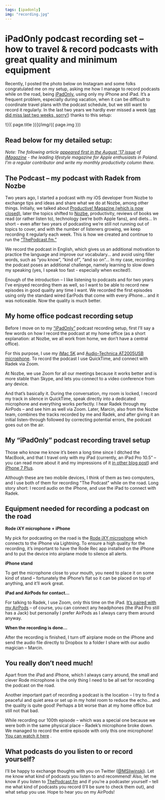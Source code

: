 ```yaml
---
tags: [ipadonly]
img: "recording.jpg"
---
```


# iPadOnly podcast recording set – how to travel & record podcasts with great quality and minimum equipment

Recently, I posted the photo below on Instagram and some folks congratulated me on my setup, asking me how I manage to record podcasts while on the road, being [iPadOnly][ipad], using only my iPhone and iPad. It’s a frequent problem, especially during vacation, when it can be difficult to coordinate travel plans with the podcast schedule, but we still want to record it regularly. In the last two years we hardly ever missed a week ([we did miss last two weeks, sorry!](/podcast-110)) thanks to this setup:

<!--More-->

![{{ page.title }}](/img/{{ page.img }})

## Read below for my detailed setup:

*Note: The following article [appeared first in the August '17 issue](/pl/podcast-mobilnie/) of [iMagazine][iMagazine] - the leading lifestyle magazine for Apple enthusiasts in Poland. I'm a regular contributor and write my monthly productivity column there.*

## The Podcast – my podcast with Radek from Nozbe

Two years ago, I started a podcast with my iOS developer from Nozbe to exchange tips and ideas and share what we do at Nozbe, among other things. Initially, we talked about [Productive! Magazine (which is now closed)][pm], later the topics shifted to [Nozbe,][n] productivity, reviews of books we read (or rather listen to), technology (we’re both Apple fans), and diets... In short – even after two years of podcasting we’re still not running out of topics to cover, and with the number of listeners growing, we keep recording it regularly each week. This is how we created and continue to run the [“ThePodcast.fm.”][tp]

We record the podcast in English, which gives us an additional motivation to practice the language and improve our vocabulary… and avoid using filler words, such as “you know”, “kind of”, “and so on”... In my case, recording the podcast poses an additional challenge, namely learning to slow down my speaking (yes, I speak too fast - especially when excited!).

Enough of the introduction – I like listening to podcasts and for two years I’ve enjoyed recording them as well, so I want to be able to record new episodes in good quality any time I want. We recorded the first episodes using only the standard wired EarPods that come with every iPhone… and it was noticeable. Now the quality is much better.

## My home office podcast recording setup

Before I move on to my [“iPadOnly”][ipad] podcast recording setup, first I’ll say a few words on how I record the podcast at my home office (as a short explanation: at Nozbe, we all work from home, we don’t have a central office).

For this purpose, I use my [iMac 5K](https://www.amazon.com/dp/B01N4HJ8MU?tag=sliwinski-20) and [Audio-Technica AT2005USB microphone](https://www.amazon.com/dp/B00FGGJX9C?tag=sliwinski-20). To record the podcast I use QuickTime, and connect with Radek via Zoom.

At Nozbe, we use Zoom for all our meetings because it works better and is more stable than Skype, and lets you connect to a video conference from any device.

And that’s basically it. During the conversation, my room is locked, I record my track in silence in QuickTime, speak directly into a dedicated microphone and everything works perfectly. I hear Radek through my AirPods – and see him as well via Zoom. Later, Marcin, also from the Nozbe team, combines the tracks recorded by me and Radek, and after giving it an initial listen-through followed by correcting potential errors, the podcast goes out on the air.

## My “iPadOnly” podcast recording travel setup

Those who know me know it’s been a long time since I ditched the MacBook, and that I travel only with my iPad (currently, an iPad Pro 10.5” – you can read more about it and my impressions of it [in other blog post](https://sliwinski.com/ipadwork)) and [iPhone 7 Plus](https://sliwinski.com/iphone7plus-jetblack).

Although these are two mobile devices, I think of them as two computers, and I use both of them for recording "The Podcast" while on the road. Long story short: I record audio on the iPhone, and use the iPad to connect with Radek.

## Equipment needed for recording a podcast on the road

**Rode iXY microphone + iPhone**

My pick for podcasting on the road is the [Rode iXY microphone](https://www.amazon.com/dp/B00MHTVIDU?tag=sliwinski-20) which connects to the iPhone via Lightning. To ensure a high quality for the recording, it’s important to have the Rode Rec app installed on the iPhone and to put the device into airplane mode to silence all alerts.

**iPhone stand**

To get the microphone close to your mouth, you need to place it on some kind of stand – fortunately the iPhone’s flat so it can be placed on top of anything, and it’ll work great.

**iPad and AirPods for contact…**

For talking to Radek, I use Zoom, only this time on the iPad. 
[It’s paired with my AirPods](https://www.amazon.com/dp/B01MQWUXZS?tag=sliwinski-20) – of course, you can connect any headphones (the iPad Pro still has a Jack) but personally I prefer AirPods as I always carry them around anyway.

**When the recording is done…**

After the recording is finished, I turn off airplane mode on the iPhone and send the audio file directly to Dropbox to a folder I share with our audio magician – Marcin.

## You really don’t need much!

Apart from the iPad and iPhone, which I always carry around, the small and clever Rode microphone is the only thing I need to be all set for recording the podcast on the road.

Another important part of recording a podcast is the location – I try to find a peaceful and quiet area or set up in my hotel room to reduce the echo... and the quality is quite good! Perhaps a bit worse than at my home office but still not that bad.

While recording our 100th episode – which was a special one because we were both in the same physical place – Radek’s microphone broke down. We managed to record the entire episode with only this one microphone! [You can watch it here](https://sliwinski.com/100th) .

## What podcasts do you listen to or record yourself?

I’ll be happy to exchange thoughts with you on Twitter ([@MSliwinski](https://twitter.com/msliwinski)). Let me know what kind of podcasts you listen to and recommend! Also, let me know if you listen to [ThePodcast.fm](/podcast) and if you’re a podcaster yourself – tell me what kind of podcasts you record (I’ll be sure to check them out), and what setup you use. Hope to hear you on my AirPods!

[pm]: http://productivemag.com/
[tp]: https://thepodcast.fm/
[n]: https://michael.gratis/nozbe
[100]: /podcast-100
[iMagazine]: https://imagazine.pl/
[ipad]: /ipadonly/